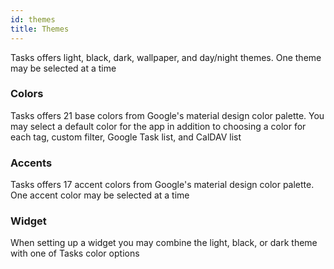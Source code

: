 ```yaml
---
id: themes
title: Themes
---
```


Tasks offers light, black, dark, wallpaper, and day/night themes. One theme may
be selected at a time

### Colors

Tasks offers 21 base colors from Google's material design color palette. You
may select a default color for the app in addition to choosing a color for each
tag, custom filter, Google Task list, and CalDAV list

### Accents

Tasks offers 17 accent colors from Google's material design color palette. One
accent color may be selected at a time

### Widget

When setting up a widget you may combine the light, black, or dark theme with
one of Tasks color options
